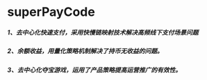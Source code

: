 # superPayCode
##### 1、去中心化快速支付，采用快慢链映射技术解决高频线下支付场景问题
##### 2、余额收益，用量化策略机制解决了持币无收益的问题。
##### 3、去中心化夺宝游戏，运用了产品策略提高运营推广的有效性。
